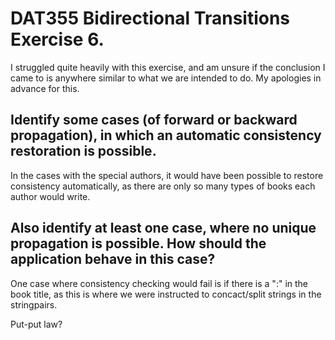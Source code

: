 # DAT355 Bidirectional Transitions Exercise 6.
I struggled quite heavily with this exercise, and am unsure if the conclusion I came to is anywhere similar to what we are intended to do. My apologies in advance for this.

## Identify some cases (of forward or backward propagation), in which an automatic consistency restoration is possible.
In the cases with the special authors, it would have been possible to restore consistency automatically, as there are only so many types of books each author would write.

## Also identify at least one case, where no unique propagation is possible. How should the application behave in this case?
One case where consistency checking would fail is if there is a ":" in the book title, as this is where we were instructed to concact/split strings in the stringpairs.

Put-put law?
